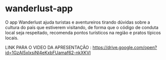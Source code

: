 # wanderlust-app
O app Wanderlust ajuda turistas e aventureiros tirando dúvidas sobre a cultura do país que estiverem visitando, de forma que o código de conduta local seja respeitado, recomenda pontos turísticos na região e pratos típicos locais.

LINK PARA O VIDEO DA APRESENTAÇÃO : https://drive.google.com/open?id=1GzAI5xlxsiNl4eKxbFUamaf62-nkXKVI
